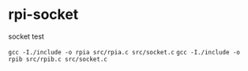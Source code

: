 # rpi-socket
socket test

```gcc -I./include -o rpia src/rpia.c src/socket.c```
```gcc -I./include -o rpib src/rpib.c src/socket.c```